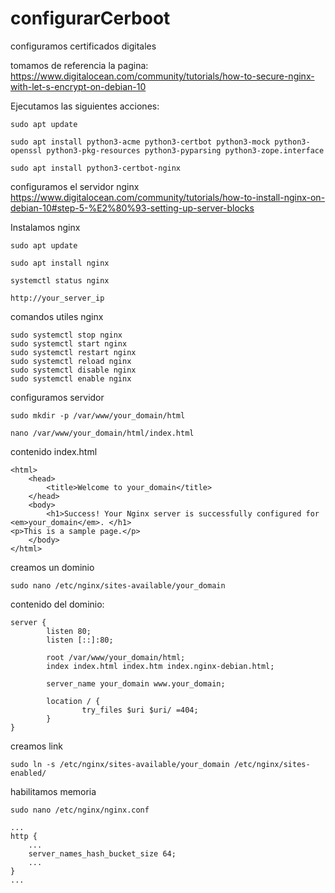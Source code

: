 # configurarCerboot
configuramos certificados digitales

tomamos de referencia la pagina:
https://www.digitalocean.com/community/tutorials/how-to-secure-nginx-with-let-s-encrypt-on-debian-10

Ejecutamos las siguientes acciones:
```
sudo apt update

sudo apt install python3-acme python3-certbot python3-mock python3-openssl python3-pkg-resources python3-pyparsing python3-zope.interface

sudo apt install python3-certbot-nginx

```

configuramos el servidor nginx
https://www.digitalocean.com/community/tutorials/how-to-install-nginx-on-debian-10#step-5-%E2%80%93-setting-up-server-blocks

Instalamos nginx
```
sudo apt update

sudo apt install nginx

systemctl status nginx

http://your_server_ip

```

comandos utiles nginx
```
sudo systemctl stop nginx
sudo systemctl start nginx
sudo systemctl restart nginx
sudo systemctl reload nginx
sudo systemctl disable nginx
sudo systemctl enable nginx

```

configuramos servidor
```
sudo mkdir -p /var/www/your_domain/html

nano /var/www/your_domain/html/index.html

```
contenido index.html

```
<html>
    <head>
        <title>Welcome to your_domain</title>
    </head>
    <body>
        <h1>Success! Your Nginx server is successfully configured for <em>your_domain</em>. </h1>
<p>This is a sample page.</p>
    </body>
</html>
```

creamos un dominio
```
sudo nano /etc/nginx/sites-available/your_domain
```

contenido del dominio:
```
server {
        listen 80;
        listen [::]:80;

        root /var/www/your_domain/html;
        index index.html index.htm index.nginx-debian.html;

        server_name your_domain www.your_domain;

        location / {
                try_files $uri $uri/ =404;
        }
}
```

creamos link
```
sudo ln -s /etc/nginx/sites-available/your_domain /etc/nginx/sites-enabled/
```

habilitamos memoria
```
sudo nano /etc/nginx/nginx.conf

...
http {
    ...
    server_names_hash_bucket_size 64;
    ...
}
...

```
